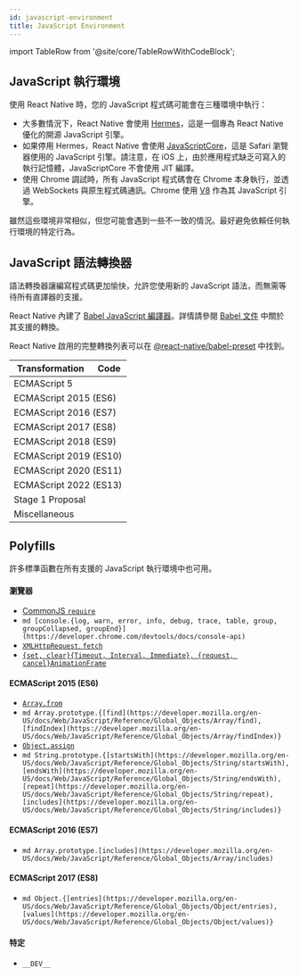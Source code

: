 ```yaml
---
id: javascript-environment
title: JavaScript Environment
---
```


import TableRow from '@site/core/TableRowWithCodeBlock';

## JavaScript 執行環境

使用 React Native 時，您的 JavaScript 程式碼可能會在三種環境中執行：

- 大多數情況下，React Native 會使用 [Hermes](hermes)，這是一個專為 React Native 優化的開源 JavaScript 引擎。
- 如果停用 Hermes，React Native 會使用 [JavaScriptCore](http://trac.webkit.org/wiki/JavaScriptCore)，這是 Safari 瀏覽器使用的 JavaScript 引擎。請注意，在 iOS 上，由於應用程式缺乏可寫入的執行記憶體，JavaScriptCore 不會使用 JIT 編譯。
- 使用 Chrome 調試時，所有 JavaScript 程式碼會在 Chrome 本身執行，並透過 WebSockets 與原生程式碼通訊。Chrome 使用 [V8](https://v8.dev/) 作為其 JavaScript 引擎。

雖然這些環境非常相似，但您可能會遇到一些不一致的情況。最好避免依賴任何執行環境的特定行為。

## JavaScript 語法轉換器

語法轉換器讓編寫程式碼更加愉快，允許您使用新的 JavaScript 語法，而無需等待所有直譯器的支援。

React Native 內建了 [Babel JavaScript 編譯器](https://babeljs.io)。詳情請參閱 [Babel 文件](https://babeljs.io/docs/plugins/#transform-plugins) 中關於其支援的轉換。

React Native 啟用的完整轉換列表可以在 [@react-native/babel-preset](https://github.com/facebook/react-native/tree/main/packages/react-native-babel-preset) 中找到。

<table>
<thead>
  <tr><th>Transformation</th><th>Code</th></tr>
</thead>
<tbody>
  <tr><td className="table-heading" colSpan="2">ECMAScript 5</td></tr>
  <TableRow name="Reserved Words" code="promise.catch(function() {...});" />
  <tr><td className="table-heading" colSpan="2">ECMAScript 2015 (ES6)</td></tr>
  <TableRow name="Arrow functions" code="<C onPress={() => this.setState({pressed: true})} />" url="http://babeljs.io/docs/learn-es2015/#arrows" />
  <TableRow name="Block scoping" code="let greeting = 'hi';" url="https://babeljs.io/docs/learn-es2015/#let-const" />
  <TableRow name="Call spread" code="Math.max(...array);" url="http://babeljs.io/docs/learn-es2015/#default-rest-spread" />
  <TableRow name="Classes" code="class C extends React.Component {render() { return <View />; }}" url="http://babeljs.io/docs/learn-es2015/#classes" />
  <TableRow name="Computed Properties" code="const key = 'abc'; const obj = {[key]: 10};" url="http://babeljs.io/docs/learn-es2015/#enhanced-object-literals" />
  <TableRow name="Constants" code="const answer = 42;" url="https://babeljs.io/docs/learn-es2015/#let-const" />
  <TableRow name="Destructuring" code="const {isActive, style} = this.props;" url="http://babeljs.io/docs/learn-es2015/#destructuring" />
  <TableRow name="for…of" code="for (var num of [1, 2, 3]) {...};" url="https://developer.mozilla.org/en-US/docs/Web/JavaScript/Reference/Statements/for...of" />
  <TableRow name="Function Name" code="let number = x => x;" url="https://babeljs.io/docs/en/babel-plugin-transform-function-name" />
  <TableRow name="Literals" code="const b = 0b11; const o = 0o7; const u = 'Hello\u{000A}\u{0009}!';" url="https://babeljs.io/docs/en/babel-plugin-transform-literals" />
  <TableRow name="Modules" code="import React, {Component} from 'react';" url="http://babeljs.io/docs/learn-es2015/#modules" />
  <TableRow name="Object Concise Method" code="const obj = {method() { return 10; }};" url="http://babeljs.io/docs/learn-es2015/#enhanced-object-literals" />
  <TableRow name="Object Short Notation" code="const name = 'vjeux'; const obj = {name};" url="http://babeljs.io/docs/learn-es2015/#enhanced-object-literals" />
  <TableRow name="Parameters" code="function test(x = 'hello', {a, b}, ...args) {}" url="https://babeljs.io/docs/en/babel-plugin-transform-parameters" />
  <TableRow name="Rest Params" code="function(type, ...args) {};" url="https://github.com/sebmarkbage/ecmascript-rest-spread" />
  <TableRow name="Shorthand Properties" code="const o = {a, b, c};" url="https://babeljs.io/docs/en/babel-plugin-transform-shorthand-properties" />
  <TableRow name="Sticky Regex" code="const a = /o+/y;" url="https://babeljs.io/docs/en/babel-plugin-transform-sticky-regex" />
  <TableRow name="Template Literals" code="const who = 'world'; const str = `Hello ${who}`;" url="https://babeljs.io/docs/learn-es2015/#template-strings" />
  <TableRow name="Unicode Regex" code="const string = 'foo💩bar'; const match = string.match(/foo(.)bar/u);" url="https://babeljs.io/docs/en/babel-plugin-transform-unicode-regex" />
  <tr><td className="table-heading" colSpan="2">ECMAScript 2016 (ES7)</td></tr>
  <TableRow name="Exponentiation Operator" code="let x = 10 ** 2;" url="https://babeljs.io/docs/en/babel-plugin-transform-exponentiation-operator" />
  <tr><td className="table-heading" colSpan="2">ECMAScript 2017 (ES8)</td></tr>
  <TableRow name="Async Functions" code="async function doStuffAsync() {const foo = await doOtherStuffAsync();};" url="https://github.com/tc39/ecmascript-asyncawait" />
  <TableRow name="Function Trailing Comma" code="function f(a, b, c,) {};" url="https://github.com/jeffmo/es-trailing-function-commas" />
  <tr><td className="table-heading" colSpan="2">ECMAScript 2018 (ES9)</td></tr>
  <TableRow name="Object Spread" code="const extended = {...obj, a: 10};" url="https://github.com/tc39/proposal-object-rest-spread" />
  <tr><td className="table-heading" colSpan="2">ECMAScript 2019 (ES10)</td></tr>
  <TableRow name="Optional Catch Binding" code="try {throw 0; } catch { doSomethingWhichDoesNotCareAboutTheValueThrown();}" url="https://babeljs.io/docs/en/babel-plugin-proposal-optional-catch-binding" />
  <tr><td className="table-heading" colSpan="2">ECMAScript 2020 (ES11)</td></tr>
  <TableRow name="Dynamic Imports" code="const package = await import('package'); package.function()" url="https://babeljs.io/docs/en/babel-plugin-syntax-dynamic-import" />
  <TableRow name="Nullish Coalescing Operator" code="const foo = object.foo ?? 'default';" url="https://babeljs.io/docs/en/babel-plugin-proposal-nullish-coalescing-operator" />
  <TableRow name="Optional Chaining" code="const name = obj.user?.name;" url="https://github.com/tc39/proposal-optional-chaining" />
  <tr><td className="table-heading" colSpan="2">ECMAScript 2022 (ES13)</td></tr>
  <TableRow name="Class Fields" code="class Bork {static a = 'foo'; static b; x = 'bar'; y;}" url="https://babeljs.io/docs/en/babel-plugin-proposal-class-properties" />
  <tr><td className="table-heading" colSpan="2">Stage 1 Proposal</td></tr>
  <TableRow name="Export Default From" code="export v from 'mod';" url="https://babeljs.io/docs/en/babel-plugin-proposal-export-default-from" />
  <tr><td className="table-heading" colSpan="2">Miscellaneous</td></tr>
  <TableRow name="Babel Template" code="template(`const %%importName%% = require(%%source%%);`);" url="https://babeljs.io/docs/en/babel-template" />
  <TableRow name="Flow" code="function foo(x: ?number): string {};" url="https://flowtype.org/" />
  <TableRow name="ESM to CJS" code="export default 42;" url="https://babeljs.io/docs/en/babel-plugin-transform-modules-commonjs" />
  <TableRow name="JSX" code="<View style={{color: 'red'}} />" url="https://reactjs.org/docs/jsx-in-depth" />
  <TableRow name="Object Assign" code="Object.assign(a, b);" url="https://babeljs.io/docs/en/babel-plugin-transform-object-assign" />
  <TableRow name="React Display Name" code="const bar = createReactClass({});" url="https://babeljs.io/docs/en/babel-plugin-transform-react-display-name" />
  <TableRow name="TypeScript" code="function foo(x: {hello: true, target: 'react native!'}): string {};" url="https://www.typescriptlang.org/" />
</tbody>
</table>

## Polyfills

許多標準函數在所有支援的 JavaScript 執行環境中也可用。

#### 瀏覽器

- [CommonJS `require`](https://nodejs.org/docs/latest/api/modules.html)
- `md [console.{log, warn, error, info, debug, trace, table, group, groupCollapsed, groupEnd}](https://developer.chrome.com/devtools/docs/console-api)`
- [`XMLHttpRequest`, `fetch`](network.md#content)
- [`{set, clear}{Timeout, Interval, Immediate}, {request, cancel}AnimationFrame`](timers.md#content)

#### ECMAScript 2015 (ES6)

- [`Array.from`](https://developer.mozilla.org/en-US/docs/Web/JavaScript/Reference/Global_Objects/Array/from)
- `md Array.prototype.{[find](https://developer.mozilla.org/en-US/docs/Web/JavaScript/Reference/Global_Objects/Array/find), [findIndex](https://developer.mozilla.org/en-US/docs/Web/JavaScript/Reference/Global_Objects/Array/findIndex)}`
- [`Object.assign`](https://developer.mozilla.org/en-US/docs/Web/JavaScript/Reference/Global_Objects/Object/assign)
- `md String.prototype.{[startsWith](https://developer.mozilla.org/en-US/docs/Web/JavaScript/Reference/Global_Objects/String/startsWith), [endsWith](https://developer.mozilla.org/en-US/docs/Web/JavaScript/Reference/Global_Objects/String/endsWith), [repeat](https://developer.mozilla.org/en-US/docs/Web/JavaScript/Reference/Global_Objects/String/repeat), [includes](https://developer.mozilla.org/en-US/docs/Web/JavaScript/Reference/Global_Objects/String/includes)}`

#### ECMAScript 2016 (ES7)

- `md Array.prototype.[includes](https://developer.mozilla.org/en-US/docs/Web/JavaScript/Reference/Global_Objects/Array/includes)`

#### ECMAScript 2017 (ES8)

- `md Object.{[entries](https://developer.mozilla.org/en-US/docs/Web/JavaScript/Reference/Global_Objects/Object/entries), [values](https://developer.mozilla.org/en-US/docs/Web/JavaScript/Reference/Global_Objects/Object/values)}`

#### 特定

- `__DEV__`